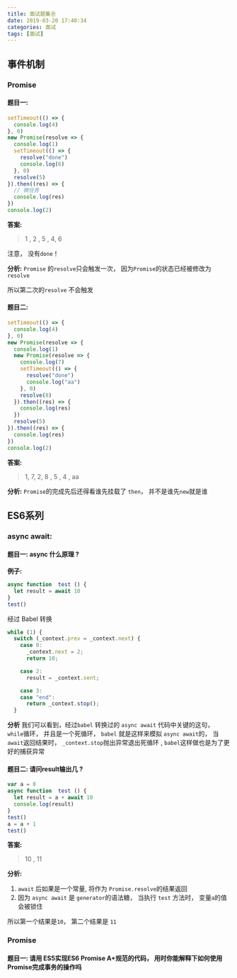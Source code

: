 ```yaml
---
title: 面试题集合
date: 2019-03-20 17:40:34
categories: 面试
tags: [面试]
---
```


## 事件机制

### Promise

#### 题目一: 
```JavaScript
setTimeout(() => {
  console.log(4)
}, 0)
new Promise(resolve => {
  console.log(1)
  setTimeout(() => {
    resolve("done")
    console.log(6)
  }, 0)
  resolve(5)
}).then((res) => {
  // 微任务
  console.log(res)
})
console.log(2)
```

**答案:**
> 1 , 2 , 5 , 4, 6

注意， 没有`done`！


**分析:**
`Promise` 的`resolve`只会触发一次， 因为`Promise`的状态已经被修改为`resolve`

所以第二次的`resolve` 不会触发


#### 题目二:
```JavaScript
setTimeout(() => {
  console.log(4)
}, 0)
new Promise(resolve => {
  console.log(1)
  new Promise(resolve => {
    console.log(7)
    setTimeout(() => {
      resolve("done")
      console.log("aa")
    }, 0)
    resolve(8)
  }).then((res) => {
    console.log(res)
  })
  resolve(5)
}).then((res) => {
  console.log(res)
})
console.log(2)
```

**答案:**
> 1, 7, 2, 8 , 5 , 4 , aa


**分析:**
`Promise`的完成先后还得看谁先挂载了 `then`， 并不是谁先`new`就是谁


























## ES6系列

### async await:
#### 题目一: async 什么原理 ?

**例子:**
```JavaScript
async function  test () {
  let result = await 10 
}
test()
```

经过 Babel 转换
```JavaScript
while (1) {
  switch (_context.prev = _context.next) {
    case 0:
      _context.next = 2;
      return 10;

    case 2:
      result = _context.sent;

    case 3:
    case "end":
      return _context.stop();
  }
```

**分析**
我们可以看到，经过`babel` 转换过的 `async await` 代码中关键的这句， `while`循环， 并且是一个死循环， `babel` 就是这样来模拟 `async await`的， 当`await`返回结果时， `_context.stop`抛出异常退出死循环 , `babel`这样做也是为了更好的捕获异常



#### 题目二: 请问result输出几 ?
```JavaScript
var a = 0
async function  test () {
  let result = a + await 10
  console.log(result)
}
test()
a = a + 1
test()
```
**答案:**
> 10  , 11

**分析:**
1. `await` 后如果是一个常量, 将作为 `Promise.resolve`的结果返回
2. 因为 `async await` 是 `generator`的语法糖， 当执行 `test` 方法时， 变量`a`的值会被锁住

所以第一个结果是`10`， 第二个结果是 `11`



### Promise
#### 题目一: 请用 ES5实现ES6 Promise A+规范的代码， 用时你能解释下如何使用Promise完成事务的操作吗

















